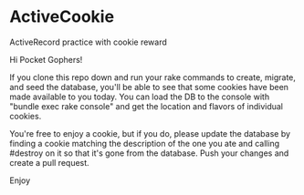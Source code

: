 # ActiveCookie
ActiveRecord practice with cookie reward

Hi Pocket Gophers!

If you clone this repo down and run your rake commands to create, migrate, and seed the database, you'll be able to see that some cookies have been made available to you today. You can load the DB to the console with "bundle exec rake console" and get the location and flavors of individual cookies.

You're free to enjoy a cookie, but if you do, please update the database by finding a cookie matching the description of the one you ate and calling #destroy on it so that it's gone from the database. Push your changes and create a pull request.

Enjoy
